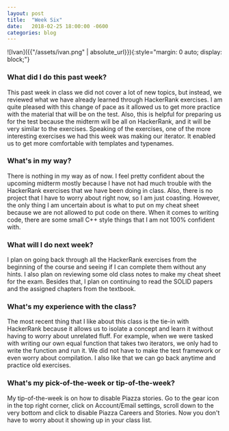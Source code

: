 ```yaml
---
layout: post
title:  "Week Six"
date:   2018-02-25 18:00:00 -0600
categories: blog
---
```

![Ivan]({{"/assets/ivan.png" | absolute_url}}){:style="margin: 0 auto; display: block;"}


<h3>What did I do this past week?</h3>
This past week in class we did not cover a lot of new topics, but instead, we reviewed what we have already learned through HackerRank exercises. I am quite pleased with this change of pace as it allowed us to get more practice with the material that will be on the test. Also, this is helpful for preparing us for the test because the midterm will be all on HackerRank, and it will be very similar to the exercises. Speaking of the exercises, one of the more interesting exercises we had this week was making our iterator. It enabled us to get more comfortable with templates and typenames.

<h3>What's in my way?</h3>
There is nothing in my way as of now. I feel pretty confident about the upcoming midterm mostly because I have not had much trouble with the HackerRank exercises that we have been doing in class. Also, there is no project that I have to worry about right now, so I am just coasting. However, the only thing I am uncertain about is what to put on my cheat sheet because we are not allowed to put code on there. When it comes to writing code, there are some small C++ style things that I am not 100% confident with.

<h3>What will I do next week?</h3>
I plan on going back through all the HackerRank exercises from the beginning of the course and seeing if I can complete them without any hints. I also plan on reviewing some old class notes to make my cheat sheet for the exam. Besides that, I plan on continuing to read the SOLID papers and the assigned chapters from the textbook.

<h3>What's my experience with the class?</h3>
The most recent thing that I like about this class is the tie-in with HackerRank because it allows us to isolate a concept and learn it without having to worry about unrelated fluff. For example, when we were tasked with writing our own equal function that takes two iterators, we only had to write the function and run it. We did not have to make the test framework or even worry about compilation. I also like that we can go back anytime and practice old exercises.

<h3>What's my pick-of-the-week or tip-of-the-week?</h3>
My tip-of-the-week is on how to disable Piazza stories. Go to the gear icon in the top right corner, click on Account/Email settings, scroll down to the very bottom and click to disable Piazza Careers and Stories. Now you don't have to worry about it showing up in your class list.